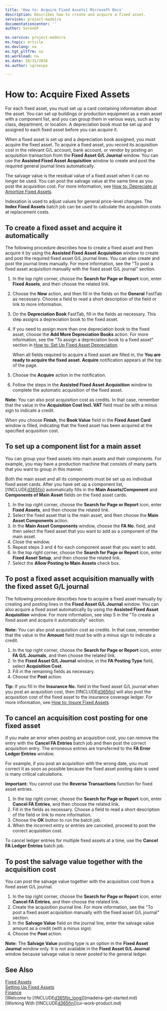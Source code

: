 ```yaml
---
title: 'How to: Acquire Fixed Assets| Microsoft Docs'
description: Describes how to create and acquire a fixed asset.
services: project-madeira
documentationcenter: ''
author: SorenGP

ms.service: project-madeira
ms.topic: article
ms.devlang: na
ms.tgt_pltfrm: na
ms.workload: na
ms.date: 10/31/2016
ms.author: sgroespe

---
```

# How to: Acquire Fixed Assets
For each fixed asset, you must set up a card containing information about the asset. You can set up buildings or production equipment as a main asset with a component list, and you can group them in various ways, such as by class, department, or location. A depreciation book must be set up and assigned to each fixed asset before you can acquire it.

When a fixed asset is set up and a depreciation book assigned, you must acquire the fixed asset. To acquire a fixed asset, you record its acquisition cost in the relevant G/L account, bank account, or vendor by posting an acquisition transaction from the **Fixed Asset G/L Journal** window. You can use the **Assisted Fixed Asset Acquisition** window to create and post the required general journal lines automatically.

The salvage value is the residual value of a fixed asset when it can no longer be used. You can post the salvage value at the same time as you post the acquisition cost. For more information, see [How to: Depreciate or Amortize Fixed Assets](fa-how-depreciate-amortize.md).

Indexation is used to adjust values for general price-level changes. The **Index Fixed Assets** batch job can be used to calculate the acquisition costs at replacement costs.

## To create a fixed asset and acquire it automatically
The following procedure describes how to create a fixed asset and then acquire it by using the **Assisted Fixed Asset Acquisition** window to create and post the required fixed asset G/L journal lines. You can also create and post the journal lines manually. For more information, see the "To post a fixed asset acquisition manually with the fixed asset G/L journal" section.

1. In the top right corner, choose the **Search for Page or Report** icon, enter **Fixed Assets**, and then choose the related link.  
2. Choose the **New** action, and then fill in the fields on the **General** FastTab as necessary. Choose a field to read a short description of the field or link to more information.
3. On the **Depreciation Book** FastTab, fill in the fields as necessary. This step assigns a depreciation book to the fixed asset.  
4. If you need to assign more than one depreciation book to the fixed asset, choose the **Add More Depreciation Books** action. For more information, see the "To assign a depreciation book to a fixed asset" section in [How to: Set Up Fixed Asset Depreciation](fa-how-setup-depreciation.md).

    When all fields required to acquire a fixed asset are filled in, the **You are ready to acquire the fixed asset. Acquire** notification appears at the top of the page.
5. Choose the **Acquire** action in the notification.
6. Follow the steps in the **Assisted Fixed Asset Acquisition** window to complete the automatic acquisition of the fixed asset.

**Note:** You can also post acquisition cost as credits. In that case, remember that the value in the **Acquisition Cost Incl. VAT** field must be with a minus sign to indicate a credit.

When you choose **Finish**, the **Book Value** field in the **Fixed Asset Card** window is filled, indicating that the fixed asset has been acquired at the specified acquisition cost.  

## To set up a component list for a main asset
You can group your fixed assets into main assets and their components. For example, you may have a production machine that consists of many parts that you want to group in this manner.  

Both the main asset and all its components must be set up as individual fixed asset cards. After you have set up a component list, [!INCLUDE[d365fin](includes/d365fin_md.md)] automatically fills in the **Main Assets/Component** and **Components of Main Asset** fields on the fixed asset cards.

1. In the top right corner, choose the **Search for Page or Report** icon, enter **Fixed Assets**, and then choose the related link.
2. Select the fixed asset that is the main asset, and then choose the **Main Asset Components** action.
3. In the **Main Asset Components** window, choose the **FA No**. field, and then select the fixed asset that you want to add as a component of the main asset.
4. Close the window.
5. Repeat steps 3 and 4 for each component asset that you want to add.
6. In the top right corner, choose the **Search for Page or Report** icon, enter **Fixed Asset Setup**, and then choose the related link.
7. Select the **Allow Posting to Main Assets** check box.

## To post a fixed asset acquisition manually with the fixed asset G/L journal
The following procedure describes how to acquire a fixed asset manually by creating and posting lines in the **Fixed Asset G/L Journal** window. You can also acquire a fixed asset automatically by using the **Assisted Fixed Asset Acquisition** window. For more information, see step 5 in the "To create a fixed asset and acquire it automatically" section.

**Note:** You can also post acquisition cost as credits. In that case, remember that the value in the **Amount** field must be with a minus sign to indicate a credit.

1. In the top right corner, choose the **Search for Page or Report** icon, enter **FA G/L Journals**, and then choose the related link.
2. In the **Fixed Asset G/L Journal** window, in the **FA Posting Type** field, select **Acquisition Cost**.
3. Fill in the remaining fields as necessary.
4. Choose the **Post** action.  

**Tip:** If you fill in the **Insurance No.** field in the fixed asset G/L journal when you post an acquisition cost, then [!INCLUDE[d365fin](includes/d365fin_md.md)] will also post the acquisition cost of the fixed asset to the insurance coverage ledger. For more information, see [How to: Insure Fixed Assets](fa-how-insure.md).

## To cancel an acquisition cost posting for one fixed asset
If you make an error when posting an acquisition cost, you can remove the entry with the **Cancel FA Entries** batch job and then post the correct acquisition entry. The erroneous entries are transferred to the **FA Error Ledger Entries** window.

For example, if you post an acquisition with the wrong date, you must correct it as soon as possible because the fixed asset posting date is used is many critical calculations.

**Important:** You cannot use the **Reverse Transactions** function for fixed asset entries.

1. In the top right corner, choose the **Search for Page or Report** icon, enter **Cancel FA Entries**, and then choose the related link.
2. Fill in the fields as necessary. Choose a field to read a short description of the field or link to more information.
3. Choose the **OK** button to run the batch job.
4. When the incorrect entry or entries are canceled, proceed to post the correct acquisition cost.

To cancel ledger entries for multiple fixed assets at a time, use the **Cancel FA Ledger Entries** batch job.

## To post the salvage value together with the acquisition cost
You can post the salvage value together with the acquisition cost from a fixed asset G/L journal.    

1. In the top right corner, choose the **Search for Page or Report** icon, enter **Cancel FA Entries**, and then choose the related link.
2. Create the acquisition journal line. For more information, see the "To post a fixed asset acquisition manually with the fixed asset G/L journal" section.
3. In the **Salvage Value** field on the journal line, enter the salvage value amount as a credit (with a minus sign).
4. Choose the **Post** action.

**Note:** The **Salvage Value** posting type is an option in the **Fixed Asset Journal** window only. It is not available in the **Fixed Asset G/L Journal** window because salvage value is never posted to the general ledger.

## See Also
[Fixed Assets](fa-manage.md)  
[Setting Up Fixed Assets](fa-setup.md)  
[Finance](finance.md)  
[Welcome to [!INCLUDE[d365fin_long](includes/d365fin_long_md.md)]](madeira-get-started.md)  
[Working With [!INCLUDE[d365fin](includes/d365fin_md.md)]](ui-work-product.md)
